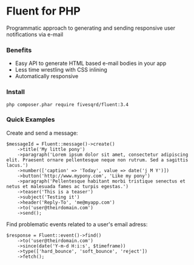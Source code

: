 Fluent for PHP
============
Programmatic approach to generating and sending responsive user notifications via e-mail

### Benefits ###
- Easy API to generate HTML based e-mail bodies in your app
- Less time wrestling with CSS inlining
- Automatically responsive

### Install ###
```
php composer.phar require fivesqrd/fluent:3.4
```

### Quick Examples ###
Create and send a message:
```
$messageId = Fluent::message()->create()
    ->title('My little pony')
    ->paragraph('Lorem ipsum dolor sit amet, consectetur adipiscing elit. Praesent ornare pellentesque neque non rutrum. Sed a sagittis lacus.')
    ->number(['caption' => 'Today', value => date('j M Y')])
    ->button('http://www.mypony.com', 'Like my pony')
    ->paragraph('Pellentesque habitant morbi tristique senectus et netus et malesuada fames ac turpis egestas.')
    ->teaser('This is a teaser')
    ->subject('Testing it')
    ->header('Reply-To', 'me@myapp.com')
    ->to('user@theirdomain.com')
    ->send();
```


Find problematic events related to a user's email adress:
```
$response = Fluent::event()->find()
    ->to('user@theirdomain.com')
    ->since(date('Y-m-d H:i:s', $timeframe))
    ->type(['hard_bounce', 'soft_bounce', 'reject'])
    ->fetch();
```
